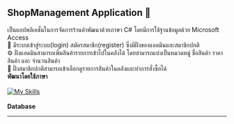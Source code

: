## ShopManagement Application 🏪
<span>เป็นแอปพลิเคชั่นในการจัดการร้านค้าพัฒนาด้วยภาษา C# โดยมีการใช้ฐานข้อมูลด้วย Microsoft Access</span> 
<br />
<span> 🔐 มีระบบเข้าสู่ระบบ(login) สมัครสมาชิก(register) ซึ่งมีฝั่งของแอดมินและสมาชิกปกติ</span> 
<br />
<span> ⚙️ ฝั่งแอดมินสามารถเพิ่มสินค้ารายการเข้าไปในคลังได้ โดยสามารถแบ่งเป็นหมวดหมู่ ชื่อสินค้า ราคาสินค้า และ จำนวนสินค้า</span> 
<br />
<span> 💸 ฝั่งสมาชิกปกติสามารถเข้าเลือกดูรายการสินค้าในคลังและทำการสั่งซื้อได้</span> 
<br />
**พัฒนาโดยใช้ภาษา**
<br />
<br />
[![My Skills](https://skillicons.dev/icons?i=c#)](https://skillicons.dev)
<br />
<br />
**Database**

<hr>

